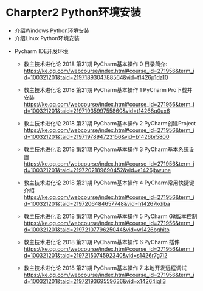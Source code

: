 # Charpter2 Python环境安装

* 介绍Windows Python环境安装
* 介绍Linux Python环境安装

- Pycharm IDE开发环境
    - 教主技术进化论 2018 第21期 PyCharm基本操作 0 目录简介:
    https://ke.qq.com/webcourse/index.html#course_id=271956&term_id=100321201&taid=2197189304788564&vid=t1426p1da10

    - 教主技术进化论 2018 第21期 PyCharm基本操作 1 PyCharm Pro下载并安装
    https://ke.qq.com/webcourse/index.html#course_id=271956&term_id=100321201&taid=2197193599755860&vid=t14268g0ux6

    - 教主技术进化论 2018 第21期 PyCharm基本操作 2 PyCharm创建Project
    https://ke.qq.com/webcourse/index.html#course_id=271956&term_id=100321201&taid=2197197894723156&vid=b1426br5800

    - 教主技术进化论 2018 第21期 PyCharm基本操作 3 PyCharm基本系统设置
    https://ke.qq.com/webcourse/index.html#course_id=271956&term_id=100321201&taid=2197202189690452&vid=e1426jbwune

    - 教主技术进化论 2018 第21期 PyCharm基本操作 4 PyCharm常用快捷键介绍
    https://ke.qq.com/webcourse/index.html#course_id=271956&term_id=100321201&taid=2197206484657748&vid=h14267kdiba

    - 教主技术进化论 2018 第21期 PyCharm基本操作 5 PyCharm Git版本控制
    https://ke.qq.com/webcourse/index.html#course_id=271956&term_id=100321201&taid=2197210779625044&vid=w1426bghito

    - 教主技术进化论 2018 第21期 PyCharm基本操作 6 PyCharm 插件
    https://ke.qq.com/webcourse/index.html#course_id=271956&term_id=100321201&taid=2197215074592340&vid=s1426r7g7i2

    - 教主技术进化论 2018 第21期 PyCharm基本操作 7 本地开发远程调试
    https://ke.qq.com/webcourse/index.html#course_id=271956&term_id=100321201&taid=2197219369559636&vid=x14264iqll3

